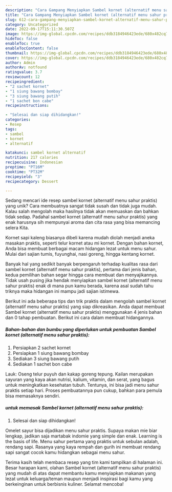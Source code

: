 ```yaml
---
description: "Cara Gampang Menyiapkan Sambel kornet (alternatif menu sahur praktis) yang Enak"
title: "Cara Gampang Menyiapkan Sambel kornet (alternatif menu sahur praktis) yang Enak"
slug: 612-cara-gampang-menyiapkan-sambel-kornet-alternatif-menu-sahur-praktis-yang-enak
category: Uncategorized
date: 2022-09-17T15:11:30.507Z
image: https://img-global.cpcdn.com/recipes/ddb3184946423ede/680x482cq70/sambel-kornet-alternatif-menu-sahur-praktis-foto-resep-utama.jpg
hideToc: false
enableToc: true
enableTocContent: false
thumbnail: https://img-global.cpcdn.com/recipes/ddb3184946423ede/680x482cq70/sambel-kornet-alternatif-menu-sahur-praktis-foto-resep-utama.jpg
cover: https://img-global.cpcdn.com/recipes/ddb3184946423ede/680x482cq70/sambel-kornet-alternatif-menu-sahur-praktis-foto-resep-utama.jpg
author: Admin
authorAv: notfound
ratingvalue: 3.7
reviewcount: 12
recipeingredient:
- "2 sachet kornet"
- "1 siung bawang bombay"
- "3 siung bawang putih"
- "1 sachet bon cabe"
recipeinstructions:

- "Selesai dan siap dihidangkan!"
categories:
- Resep
tags:
- sambel
- kornet
- alternatif

katakunci: sambel kornet alternatif 
nutrition: 217 calories
recipecuisine: Indonesian
preptime: "PT16M"
cooktime: "PT32M"
recipeyield: "3"
recipecategory: Dessert

---
```





Sedang mencari ide resep sambel kornet (alternatif menu sahur praktis) yang unik? Cara membuatnya sangat tidak susah dan tidak juga mudah. Kalau salah mengolah maka hasilnya tidak akan memuaskan dan bahkan tidak sedap. Padahal sambel kornet (alternatif menu sahur praktis) yang enak harusnya sih mempunyai aroma dan cita rasa yang bisa memancing selera Kita.





Kornet sapi kaleng biasanya dibeli karena mudah diolah menjadi aneka masakan praktis, seperti telur kornet atau mi kornet. Dengan bahan kornet, Anda bisa membuat berbagai macam hidangan lezat untuk menu sahur. Mulai dari sajian tumis, fuyunghai, nasi goreng, hingga kentang kornet.

Banyak hal yang sedikit banyak berpengaruh terhadap kualitas rasa dari sambel kornet (alternatif menu sahur praktis), pertama dari jenis bahan, kedua pemilihan bahan segar hingga cara membuat dan menyajikannya. Tidak usah pusing jika hendak menyiapkan sambel kornet (alternatif menu sahur praktis) enak di mana pun kamu berada, karena asal sudah tahu triknya maka hidangan ini mampu jadi sajian istimewa.






Berikut ini ada beberapa tips dan trik praktis dalam mengolah sambel kornet (alternatif menu sahur praktis) yang siap dikreasikan. Anda dapat membuat Sambel kornet (alternatif menu sahur praktis) menggunakan 4 jenis bahan dan 0 tahap pembuatan. Berikut ini cara dalam membuat hidangannya.

<!--inarticleads1-->

##### Bahan-bahan dan bumbu yang diperlukan untuk pembuatan Sambel kornet (alternatif menu sahur praktis):

1. Persiapkan 2 sachet kornet
1. Persiapkan 1 siung bawang bombay
1. Sediakan 3 siung bawang putih
1. Sediakan 1 sachet bon cabe


Lauk: Oseng telur puyuh dan kakap goreng tepung. Kailan merupakan sayuran yang kaya akan nutrisi, kalium, vitamin, dan serat, yang bagus untuk meningkatkan kesehatan tubuh. Tentunya, ini bisa jadi menu sahur praktis setiap hari. Proses pembuatannya pun cukup, bahkan para pemula bisa memasaknya sendiri. 

<!--inarticleads2-->

#####  untuk memasak Sambel kornet (alternatif menu sahur praktis):


1. Selesai dan siap dihidangkan!

Omelet sayur bisa dijadikan menu sahur praktis. Supaya makan mie biar lengkap, jadikan saja martabak indomie yang simple dan enak. Learning is the basis of life. Menu sahur pertama yang praktis untuk sebulan adalah, rendang sapi. Rasanya yang kaya rempah dan gurih ini membuat rendang sapi sangat cocok kamu hidangkan sebagai menu sahur. 

Terima kasih telah membaca resep yang tim kami tampilkan di halaman ini. Besar harapan kami, olahan Sambel kornet (alternatif menu sahur praktis) yang mudah di atas dapat membantu kamu menyiapkan makanan yang lezat untuk keluarga/teman maupun menjadi inspirasi bagi kamu yang berkeinginan untuk berbisnis kuliner. Selamat mencoba!
